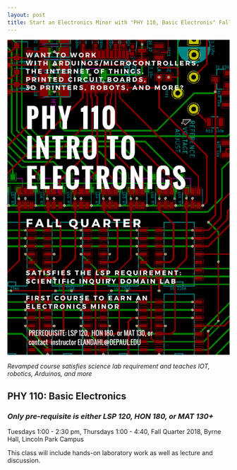 ```yaml
---
layout: post
title: Start an Electronics Minor with "PHY 110, Basic Electronis" Fall Quarter
---
```


![flyer](/images/Electronics_Flyer.png "Electronics_Flyer.png")

*Revamped course satisfies science lab requirement and teaches IOT, robotics, Arduinos, and more*

## **PHY 110: Basic Electronics**

### *Only pre-requisite is either LSP 120, HON 180, or MAT 130+*
 
Tuesdays 1:00 - 2:30 pm, Thursdays 1:00 - 4:40, Fall Quarter 2018, Byrne Hall, Lincoln Park Campus

This class will include hands-on laboratory work as well as lecture and discussion.   
